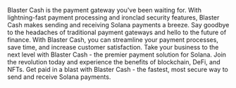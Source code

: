 
Blaster Cash is the payment gateway you've been waiting for. With lightning-fast payment processing and ironclad security features, Blaster Cash makes sending and receiving Solana payments a breeze. Say goodbye to the headaches of traditional payment gateways and hello to the future of finance. With Blaster Cash, you can streamline your payment processes, save time, and increase customer satisfaction. Take your business to the next level with Blaster Cash - the premier payment solution for Solana. Join the revolution today and experience the benefits of blockchain, DeFi, and NFTs. Get paid in a blast with Blaster Cash - the fastest, most secure way to send and receive Solana payments.
